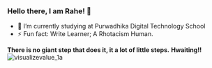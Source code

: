### Hello there, I am Rahe! 👋

- 🔭 I’m currently studying at Purwadhika Digital Technology School
- ⚡ Fun fact: Write Learner; A Rhotacism Human.

**There is no giant step that does it, it a lot of little steps.**
**Hwaiting!!**
![visualizevalue_1a](https://user-images.githubusercontent.com/74167412/98959893-576aa280-2536-11eb-9af7-1b99c6c7e9b5.png)

